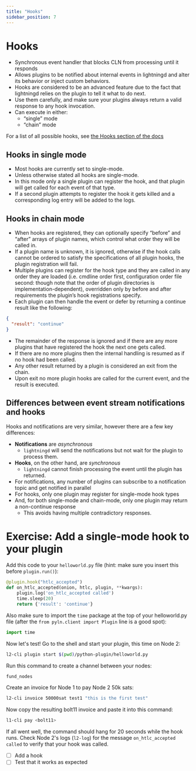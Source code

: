 ```yaml
---
title: "Hooks"
sidebar_position: 7
---
```


# Hooks

- Synchronous event handler that blocks CLN from processing until it responds
- Allows plugins to be notified about internal events in lightningd and alter its behavior or inject custom behaviors.
- Hooks are considered to be an advanced feature due to the fact that lightningd relies on the plugin to tell it what to do next. 
- Use them carefully, and make sure your plugins always return a valid response to any hook invocation.
- Can execute in either:
  - “single” mode
  - “chain” mode

For a list of all possible hooks, see [the Hooks section of the docs](https://docs.corelightning.org/docs/hooks)

## Hooks in single mode

- Most hooks are currently set to single-mode.
- Unless otherwise stated all hooks are single-mode.
- In this mode only a single plugin can register the hook, and that plugin will get called for each event of that type. 
- If a second plugin attempts to register the hook it gets killed and a corresponding log entry will be added to the logs.

## Hooks in chain mode
- When hooks are registered, they can optionally specify “before” and “after” arrays of plugin names, which control what order they will be called in.
- If a plugin name is unknown, it is ignored, otherwise if the hook calls cannot be ordered to satisfy the specifications of all plugin hooks, the plugin registration will fail.
- Multiple plugins can register for the hook type and they are called in any order they are loaded (i.e. cmdline order first, configuration order file second: though note that the order of plugin directories is implementation-dependent), overridden only by before and after requirements the plugin’s hook registrations specify. 
- Each plugin can then handle the event or defer by returning a continue result like the following:
```json
{
  "result": "continue"
}
```
- The remainder of the response is ignored and if there are any more plugins that have registered the hook the next one gets called.
- If there are no more plugins then the internal handling is resumed as if no hook had been called.
- Any other result returned by a plugin is considered an exit from the chain.
- Upon exit no more plugin hooks are called for the current event, and the result is executed.

## Differences between event stream notifications and hooks

Hooks and notifications are very similar, however there are a few key differences:

- **Notifications** are *asynchronous*
  - `lightningd` will send the notifications but not wait for the plugin to process them. 
- **Hooks**, on the other hand, are *synchronous*
  - `lightningd` cannot finish processing the event until the plugin has returned.
- For notifications, any number of plugins can subscribe to a notification topic and get notified in parallel
- For hooks, only one plugin may register for single-mode hook types
- And, for both single-mode and chain-mode, only one plugin may return a non-continue response
  - This avoids having multiple contradictory responses.

# Exercise: Add a single-mode hook to your plugin

Add this code to your `helloworld.py` file (hint: make sure you insert this before `plugin.run()`):

```python
@plugin.hook("htlc_accepted")
def on_htlc_accepted(onion, htlc, plugin, **kwargs):
    plugin.log('on_htlc_accepted called')
    time.sleep(20)
    return {'result': 'continue'}
```

Also make sure to import the `time` package at the top of your helloworld.py file (after the `from pyln.client import Plugin` line is a good spot):

```python
import time
```

Now let's test! Go to the shell and start your plugin, this time on Node 2:

```sh
l2-cli plugin start $(pwd)/python-plugin/helloworld.py
```

Run this command to create a channel between your nodes:

```sh
fund_nodes
```

Create an invoice for Node 1 to pay Node 2 50k sats:

```sh
l2-cli invoice 50000sat test1 "this is the first test"
```

Now copy the resulting bolt11 invoice and paste it into this command:

```sh
l1-cli pay <bolt11>
```

If all went well, the command should hang for 20 seconds while the hook runs. Check Node 2's logs (`l2-log`) for the message `on_htlc_accepted called` to verify that your hook was called.

- [ ] Add a hook
- [ ] Test that it works as expected
